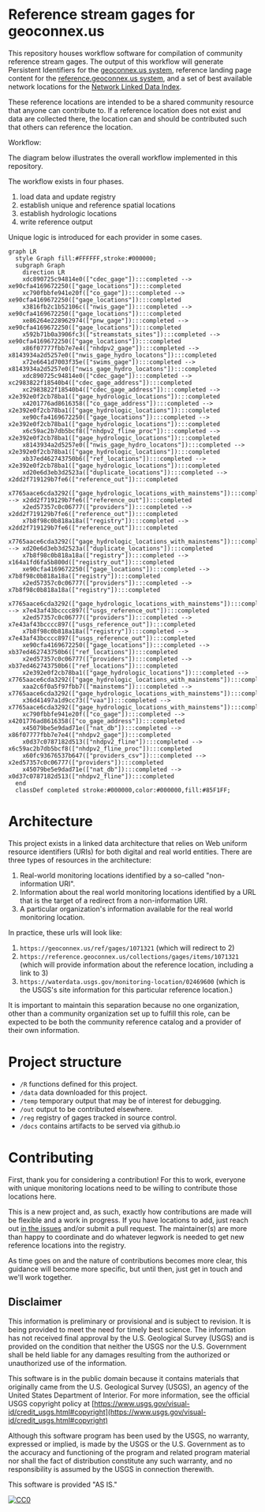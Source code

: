 # Reference stream gages for geoconnex.us

This repository houses workflow software for compilation of community reference stream gages. The output of this workflow will generate Persistent Identifiers for the [geoconnex.us system](https://github.com/internetofwater/geoconnex.us), reference landing page content for the [reference.geoconnex.us system](https://reference.geoconnex.us/), and a set of best available network locations for the [Network Linked Data Index](https://labs.waterdata.usgs.gov/about-nldi/index.html).

These reference locations are intended to be a shared community resource that anyone can contribute to. If a reference location does not exist and data are collected there, the location can and should be contributed such that others can reference the location.

Workflow:

The diagram below illustrates the overall workflow implemented in this repository.

The workflow exists in four phases. 

1. load data and update registry
1. establish unique and reference spatial locations
1. establish hydrologic locations
1. write reference output

Unique logic is introduced for each provider in some cases.

```mermaid
graph LR
  style Graph fill:#FFFFFF,stroke:#000000;
  subgraph Graph
    direction LR
    xdc890725c94814e0(["cdec_gage"]):::completed --> xe90cfa4169672250(["gage_locations"]):::completed
    xc790fbbfe941e20f(["co_gage"]):::completed --> xe90cfa4169672250(["gage_locations"]):::completed
    x3816fb2c1b52106c(["nwis_gage"]):::completed --> xe90cfa4169672250(["gage_locations"]):::completed
    xe86264e228962974(["pnw_gage"]):::completed --> xe90cfa4169672250(["gage_locations"]):::completed
    x592b71b0a3906fc3(["streamstats_sites"]):::completed --> xe90cfa4169672250(["gage_locations"]):::completed
    x86f07777fbb7e7e4(["nhdpv2_gage"]):::completed --> x8143934a2d5257e0(["nwis_gage_hydro_locatons"]):::completed
    x72e6641d7003f35e(["swims_gage"]):::completed --> x8143934a2d5257e0(["nwis_gage_hydro_locatons"]):::completed
    xdc890725c94814e0(["cdec_gage"]):::completed --> xc2983822f18540b4(["cdec_gage_address"]):::completed
    xc2983822f18540b4(["cdec_gage_address"]):::completed --> x2e392e0f2cb78ba1(["gage_hydrologic_locations"]):::completed
    x4201776ad8616358(["co_gage_address"]):::completed --> x2e392e0f2cb78ba1(["gage_hydrologic_locations"]):::completed
    xe90cfa4169672250(["gage_locations"]):::completed --> x2e392e0f2cb78ba1(["gage_hydrologic_locations"]):::completed
    x6c59ac2b7db5bcf8(["nhdpv2_fline_proc"]):::completed --> x2e392e0f2cb78ba1(["gage_hydrologic_locations"]):::completed
    x8143934a2d5257e0(["nwis_gage_hydro_locatons"]):::completed --> x2e392e0f2cb78ba1(["gage_hydrologic_locations"]):::completed
    xb37ed462743750b6(["ref_locations"]):::completed --> x2e392e0f2cb78ba1(["gage_hydrologic_locations"]):::completed
    xd20e6d3eb3d2523a(["duplicate_locations"]):::completed --> x2dd2f719129b7fe6(["reference_out"]):::completed
    x7765aace6cda3292(["gage_hydrologic_locations_with_mainstems"]):::completed --> x2dd2f719129b7fe6(["reference_out"]):::completed
    x2ed57357c0c06777(["providers"]):::completed --> x2dd2f719129b7fe6(["reference_out"]):::completed
    x7b8f98c0b818a18a(["registry"]):::completed --> x2dd2f719129b7fe6(["reference_out"]):::completed
    x7765aace6cda3292(["gage_hydrologic_locations_with_mainstems"]):::completed --> xd20e6d3eb3d2523a(["duplicate_locations"]):::completed
    x7b8f98c0b818a18a(["registry"]):::completed --> x164a1fd6fa5b800d(["registry_out"]):::completed
    xe90cfa4169672250(["gage_locations"]):::completed --> x7b8f98c0b818a18a(["registry"]):::completed
    x2ed57357c0c06777(["providers"]):::completed --> x7b8f98c0b818a18a(["registry"]):::completed
    x7765aace6cda3292(["gage_hydrologic_locations_with_mainstems"]):::completed --> x7e43af43bcccc897(["usgs_reference_out"]):::completed
    x2ed57357c0c06777(["providers"]):::completed --> x7e43af43bcccc897(["usgs_reference_out"]):::completed
    x7b8f98c0b818a18a(["registry"]):::completed --> x7e43af43bcccc897(["usgs_reference_out"]):::completed
    xe90cfa4169672250(["gage_locations"]):::completed --> xb37ed462743750b6(["ref_locations"]):::completed
    x2ed57357c0c06777(["providers"]):::completed --> xb37ed462743750b6(["ref_locations"]):::completed
    x2e392e0f2cb78ba1(["gage_hydrologic_locations"]):::completed --> x7765aace6cda3292(["gage_hydrologic_locations_with_mainstems"]):::completed
    xaa2c6f0a5f97fbb7(["mainstems"]):::completed --> x7765aace6cda3292(["gage_hydrologic_locations_with_mainstems"]):::completed
    x36d41497a1d9cc73(["vaa"]):::completed --> x7765aace6cda3292(["gage_hydrologic_locations_with_mainstems"]):::completed
    xc790fbbfe941e20f(["co_gage"]):::completed --> x4201776ad8616358(["co_gage_address"]):::completed
    x45079be5e9dad71e(["nat_db"]):::completed --> x86f07777fbb7e7e4(["nhdpv2_gage"]):::completed
    x0d37c0787182d513(["nhdpv2_fline"]):::completed --> x6c59ac2b7db5bcf8(["nhdpv2_fline_proc"]):::completed
    x60fc93676537b647(["providers_csv"]):::completed --> x2ed57357c0c06777(["providers"]):::completed
    x45079be5e9dad71e(["nat_db"]):::completed --> x0d37c0787182d513(["nhdpv2_fline"]):::completed
  end
  classDef completed stroke:#000000,color:#000000,fill:#85F1FF;
```

# Architecture

This project exists in a linked data architecture that relies on Web uniform resource identifiers (URIs) for both digital and real world entities. There are three types of resources in the architecture:
1. Real-world monitoring locations identified by a so-called "non-information URI".
1. Information about the real world monitoring locations identified by a URL that is the target of a redirect from a non-information URI.
1. A particular organization's information available for the real world monitoring location.

In practice, these urls will look like: 
1. `https://geoconnex.us/ref/gages/1071321` (which will redirect to 2)
1. `https://reference.geoconnex.us/collections/gages/items/1071321` (which will provide information about the reference location, including a link to 3)
1. `https://waterdata.usgs.gov/monitoring-location/02469600` (which is the USGS's site information for this particular reference location.)

It is important to maintain this separation because no one organization, other than a community organization set up to fulfill this role, can be expected to be both the community reference catalog and a provider of their own information.  

# Project structure

- `/R` functions defined for this project.
- `/data` data downloaded for this project.
- `/temp` temporary output that may be of interest for debugging.
- `/out` output to be contributed elsewhere. 
- `/reg` registry of gages tracked in source control.
- `/docs` contains artifacts to be served via github.io

# Contributing

First, thank you for considering a contribution! For this to work, everyone with unique monitoring locations need to be willing to contribute those locations here. 

This is a new project and, as such, exactly how contributions are made will be flexible and a work in progress. If you have locations to add, just reach out [in the issues](https://github.com/internetofwater/ref_gages/issues) and/or submit a pull request. The maintainer(s) are more than happy to coordinate and do whatever legwork is needed to get new reference locations into the registry.

As time goes on and the nature of contributions becomes more clear, this guidance will become more specific, but until then, just get in touch and we'll work together.

## Disclaimer

This information is preliminary or provisional and is subject to revision. It is being provided to meet the need for timely best science. The information has not received final approval by the U.S. Geological Survey (USGS) and is provided on the condition that neither the USGS nor the U.S. Government shall be held liable for any damages resulting from the authorized or unauthorized use of the information.

This software is in the public domain because it contains materials that originally came from the U.S. Geological Survey  (USGS), an agency of the United States Department of Interior. For more information, see the official USGS copyright policy at [https://www.usgs.gov/visual-id/credit_usgs.html#copyright](https://www.usgs.gov/visual-id/credit_usgs.html#copyright)

Although this software program has been used by the USGS, no warranty, expressed or implied, is made by the USGS or the U.S. Government as to the accuracy and functioning of the program and related program material nor shall the fact of distribution constitute any such warranty, and no responsibility is assumed by the USGS in connection therewith.

This software is provided "AS IS."

 [
    ![CC0](https://i.creativecommons.org/p/zero/1.0/88x31.png)
  ](https://creativecommons.org/publicdomain/zero/1.0/)
